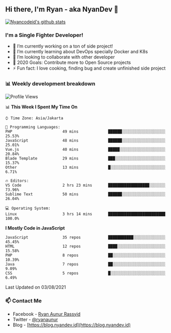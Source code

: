 ## Hi there, I'm Ryan - aka NyanDev 👋

[![Nyancodeid's github stats](https://github-readme-stats.vercel.app/api?username=nyancodeid)](https://github.com/nyancodeid/nyancodeid)

### I'm a Single Fighter Developer!
- 🔭 I’m currently working on a ton of side project!
- 🌱 I’m currently learning about DevOps specially Docker and K8s
- 👯 I’m looking to collaborate with other developer
- 🥅 2020 Goals: Contribute more to Open Source projects
- ⚡ Fun fact: I love cooking, finding bug and create unfinished side project 

### 📊 Weekly development breakdown

<!--START_SECTION:waka-->
![Profile Views](http://img.shields.io/badge/Profile%20Views-19-blue)

📊 **This Week I Spent My Time On** 

```text
⌚︎ Time Zone: Asia/Jakarta

💬 Programming Languages: 
PHP                      49 mins             ██████░░░░░░░░░░░░░░░░░░░   25.53% 
JavaScript               48 mins             ██████░░░░░░░░░░░░░░░░░░░   25.01% 
Vue.js                   40 mins             █████░░░░░░░░░░░░░░░░░░░░   20.84% 
Blade Template           29 mins             ███░░░░░░░░░░░░░░░░░░░░░░   15.37% 
Other                    13 mins             █░░░░░░░░░░░░░░░░░░░░░░░░   6.71%

🔥 Editors: 
VS Code                  2 hrs 23 mins       ██████████████████░░░░░░░   73.96% 
Sublime Text             50 mins             ██████░░░░░░░░░░░░░░░░░░░   26.04%

💻 Operating System: 
Linux                    3 hrs 14 mins       █████████████████████████   100.0%

```

**I Mostly Code in JavaScript** 

```text
JavaScript               35 repos            ███████████░░░░░░░░░░░░░░   45.45% 
HTML                     12 repos            ████░░░░░░░░░░░░░░░░░░░░░   15.58% 
PHP                      8 repos             ██░░░░░░░░░░░░░░░░░░░░░░░   10.39% 
Java                     7 repos             ██░░░░░░░░░░░░░░░░░░░░░░░   9.09% 
CSS                      5 repos             █░░░░░░░░░░░░░░░░░░░░░░░░   6.49%

```



 Last Updated on 03/08/2021
<!--END_SECTION:waka-->

### 📫 Contact Me
- Facebook - [Ryan Aunur Rassyid](https://facebook.com/ryan.hac)
- Twitter - [@ryanaunur](https://twitter.com/ryanaunur)
- Blog - [https://blog.nyandev.id](https://blog.nyandev.id)
